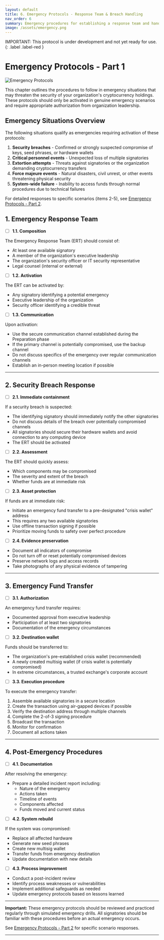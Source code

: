 ```yaml
---
layout: default
title: 6. Emergency Protocols - Response Team & Breach Handling
nav_order: 6
summary: Emergency procedures for establishing a response team and handling security breaches.
image: /assets/emergency.png
---
```


IMPORTANT: This protocol is under development and not yet ready for use.
{: .label .label-red }

Emergency Protocols - Part 1
===========================

![Emergency Protocols](/assets/emergency.png)

This chapter outlines the procedures to follow in emergency situations that may threaten the security of your organization's cryptocurrency holdings. These protocols should only be activated in genuine emergency scenarios and require appropriate authorization from organization leadership.

## Emergency Situations Overview

The following situations qualify as emergencies requiring activation of these protocols:

1. **Security breaches** - Confirmed or strongly suspected compromise of keys, seed phrases, or hardware wallets
2. **Critical personnel events** - Unexpected loss of multiple signatories
3. **Extortion attempts** - Threats against signatories or the organization demanding cryptocurrency transfers
4. **Force majeure events** - Natural disasters, civil unrest, or other events threatening physical security
5. **System-wide failure** - Inability to access funds through normal procedures due to technical failures

For detailed responses to specific scenarios (items 2-5), see [Emergency Protocols - Part 2](/7_emergency_protocols_part2.md).

## 1. Emergency Response Team

* [ ] **1.1. Composition**

The Emergency Response Team (ERT) should consist of:
* At least one available signatory
* A member of the organization's executive leadership
* The organization's security officer or IT security representative
* Legal counsel (internal or external)

* [ ] **1.2. Activation**

The ERT can be activated by:
* Any signatory identifying a potential emergency
* Executive leadership of the organization
* Security officer identifying a credible threat

* [ ] **1.3. Communication**

Upon activation:
* Use the secure communication channel established during the Preparation phase
* If the primary channel is potentially compromised, use the backup channel
* Do not discuss specifics of the emergency over regular communication channels
* Establish an in-person meeting location if possible

***

## 2. Security Breach Response

* [ ] **2.1. Immediate containment**

If a security breach is suspected:

* The identifying signatory should immediately notify the other signatories
* Do not discuss details of the breach over potentially compromised channels
* All signatories should secure their hardware wallets and avoid connection to any computing device
* The ERT should be activated

* [ ] **2.2. Assessment**

The ERT should quickly assess:
* Which components may be compromised
* The severity and extent of the breach
* Whether funds are at immediate risk

* [ ] **2.3. Asset protection**

If funds are at immediate risk:
* Initiate an emergency fund transfer to a pre-designated "crisis wallet" address
* This requires any two available signatories
* Use offline transaction signing if possible
* Prioritize moving funds to safety over perfect procedure

* [ ] **2.4. Evidence preservation**

* Document all indicators of compromise
* Do not turn off or reset potentially compromised devices
* Preserve network logs and access records
* Take photographs of any physical evidence of tampering

***

## 3. Emergency Fund Transfer

* [ ] **3.1. Authorization**

An emergency fund transfer requires:
* Documented approval from executive leadership
* Participation of at least two signatories
* Documentation of the emergency circumstances

* [ ] **3.2. Destination wallet**

Funds should be transferred to:
* The organization's pre-established crisis wallet (recommended)
* A newly created multisig wallet (if crisis wallet is potentially compromised)
* In extreme circumstances, a trusted exchange's corporate account

* [ ] **3.3. Execution procedure**

To execute the emergency transfer:
1. Assemble available signatories in a secure location
2. Create the transaction using air-gapped devices if possible
3. Verify the destination address through multiple channels
4. Complete the 2-of-3 signing procedure
5. Broadcast the transaction
6. Monitor for confirmation
7. Document all actions taken

***

## 4. Post-Emergency Procedures

* [ ] **4.1. Documentation**

After resolving the emergency:
* Prepare a detailed incident report including:
  * Nature of the emergency
  * Actions taken
  * Timeline of events
  * Components affected
  * Funds moved and current status

* [ ] **4.2. System rebuild**

If the system was compromised:
* Replace all affected hardware
* Generate new seed phrases
* Create new multisig wallet
* Transfer funds from emergency destination
* Update documentation with new details

* [ ] **4.3. Process improvement**

* Conduct a post-incident review
* Identify process weaknesses or vulnerabilities
* Implement additional safeguards as needed
* Update emergency protocols based on lessons learned

***

**Important:** These emergency protocols should be reviewed and practiced regularly through simulated emergency drills. All signatories should be familiar with these procedures before an actual emergency occurs.

See [Emergency Protocols - Part 2](/7_emergency_protocols_part2.md) for specific scenario responses.

***
